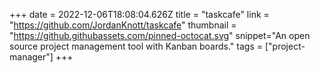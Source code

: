 +++
date = 2022-12-06T18:08:04.626Z
title = "taskcafe"
link = "https://github.com/JordanKnott/taskcafe"
thumbnail = "https://github.githubassets.com/pinned-octocat.svg"
snippet="An open source project management tool with Kanban boards."
tags = ["project-manager"]
+++
